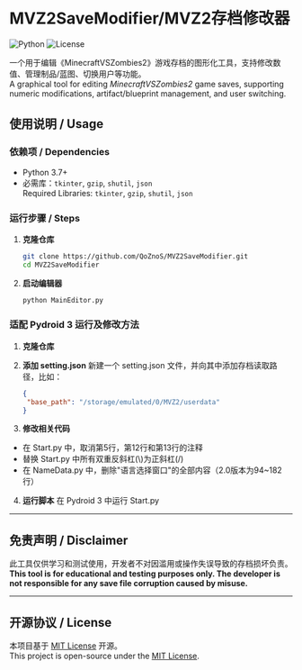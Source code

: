 # MVZ2SaveModifier/MVZ2存档修改器

![Python](https://img.shields.io/badge/Python-3.7%2B-blue?logo=python)
![License](https://img.shields.io/badge/License-MIT-green)

一个用于编辑《MinecraftVSZombies2》游戏存档的图形化工具，支持修改数值、管理制品/蓝图、切换用户等功能。  
A graphical tool for editing *MinecraftVSZombies2* game saves, supporting numeric modifications, artifact/blueprint management, and user switching.


## 使用说明 / Usage

### 依赖项 / Dependencies
- Python 3.7+
- 必需库：`tkinter`, `gzip`, `shutil`, `json`  
  Required Libraries: `tkinter`, `gzip`, `shutil`, `json`

### 运行步骤 / Steps
1. **克隆仓库**  
   ```bash
   git clone https://github.com/QoZnoS/MVZ2SaveModifier.git
   cd MVZ2SaveModifier
   ```

2. **启动编辑器**  
   ```bash
   python MainEditor.py
   ```

### 适配 Pydroid 3 运行及修改方法
1. **克隆仓库**

2. **添加 setting.json**
新建一个 setting.json 文件，并向其中添加存档读取路径，比如：
   ```json
   {
    "base_path": "/storage/emulated/0/MVZ2/userdata"
   }
   ```

3. **修改相关代码**
- 在 Start.py 中，取消第5行，第12行和第13行的注释
- 替换 Start.py 中所有双重反斜杠(\\)为正斜杠(/)
- 在 NameData.py 中，删除"语言选择窗口"的全部内容（2.0版本为94~182行）

4. **运行脚本**
在 Pydroid 3 中运行 Start.py
---

## 免责声明 / Disclaimer

此工具仅供学习和测试使用，开发者不对因滥用或操作失误导致的存档损坏负责。  
**This tool is for educational and testing purposes only. The developer is not responsible for any save file corruption caused by misuse.**

---

## 开源协议 / License

本项目基于 [MIT License](LICENSE) 开源。  
This project is open-source under the [MIT License](LICENSE).
